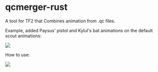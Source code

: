 # qcmerger-rust

A tool for TF2 that Combines animation from .qc files.

Example, added Paysus' pistol and Kylul's bat animations on the default scout animations:

[![](https://img.youtube.com/vi/ggLVmhQo_tg/0.jpg)](https://www.youtube.com/watch?v=ggLVmhQo_tg)

How to use:

[![](https://img.youtube.com/vi/wLiMm6MnmJw/0.jpg)](https://www.youtube.com/watch?v=wLiMm6MnmJw)
